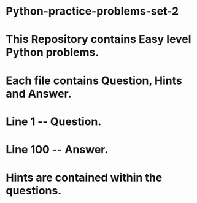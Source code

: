 # Python-practice-problems-set-2

# This Repository contains Easy level Python problems.

# Each file contains Question, Hints and Answer.

# Line 1 -- Question.

# Line 100 -- Answer.

# Hints are contained within the questions.
